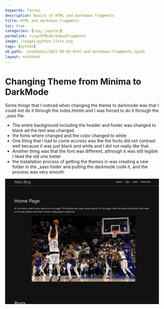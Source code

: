 ```yaml
---
keywords: fastai
description: Basics of HTML and markdown fragments
title: HTML and markdown Fragments
toc: true
categories: [csp, jupyter]
permalink: /csp/HTMLMarkdownFragments
image: /images/python_lists.png
tags: [python]
nb_path: _notebooks/2022-09-02-Html-and-markdown-fragments.ipynb
layout: notebook
---
```


<!--
#################################################
### THIS FILE WAS AUTOGENERATED! DO NOT EDIT! ###
#################################################
# file to edit: _notebooks/2022-09-02-Html-and-markdown-fragments.ipynb
-->

<div class="container" id="notebook-container">
        
<div class="cell border-box-sizing text_cell rendered"><div class="inner_cell">
<div class="text_cell_render border-box-sizing rendered_html">
<h1 id="Changing-Theme-from-Minima-to-DarkMode">Changing Theme from Minima to DarkMode<a class="anchor-link" href="#Changing-Theme-from-Minima-to-DarkMode"> </a></h1><p>Some things that I noticed when changing the theme to darkmode was that I could not do it through the index.htmlm and I was forced to do it through the _sass file.</p>
<ul>
<li>The entire background including the header and footer was changed to black ad the text was changed</li>
<li>the fonts where changed and the color changed to white</li>
<li>One thing that I had to come accross was the the fonts did not contrast well because it was just black and white and I did not really like that.</li>
<li>Another thing was that the font was different, although it was still legible I liked the old one better</li>
<li>the installation process of getting the themes in was creating a new folder in the _sass folder and putting the darkmode code it, and the process was very smooth</li>
</ul>

</div>
</div>
</div>
<div class="cell border-box-sizing text_cell rendered"><div class="inner_cell">
<div class="text_cell_render border-box-sizing rendered_html">
<p><img src="https://github.com/AlexKumar19/fastpages-APCSP/blob/master/images/websitepicture.png?raw=true" alt="websitepicture.png"></p>

</div>
</div>
</div>
</div>
 

